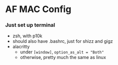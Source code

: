 # AF MAC Config

### Just set up terminal

- zsh, with p10k
- should also have .bashrc, just for shizz and gigz
- alacritty
  - under `[window]`, `option_as_alt = "Both"`
  - otherwise, pretty much the same as linux
